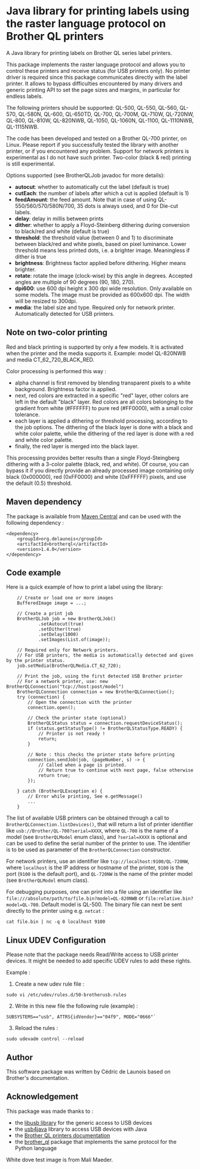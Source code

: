 # Java library for printing labels using the raster language protocol on Brother QL printers

A Java library for printing labels on Brother QL series label printers.

This package implements the raster language protocol and allows you to control these printers
and receive status (for USB printers only).
No printer driver is required since this package communicates directly with the label printer.
It allows to bypass difficulties encountered by many drivers and generic printing API
to set the page sizes and margins, in particular for endless labels.
   
The following printers should be supported: QL-500, QL-550, QL-560, QL-570, QL-580N, QL-600, QL-650TD, 
QL-700, QL-700M, QL-710W, QL-720NW, QL-800, QL-810W, QL-820NWB, QL-1050, QL-1060N, QL-1100, QL-1110NWB, QL-1115NWB.
                     
The code has been developed and tested on a Brother QL-700 printer, on Linux.
Please report if you successfully tested the library with another printer, or if you encountered any problem.
Support for network printers is experimental as I do not have such printer.
Two-color (black & red) printing is still experimental.

Options supported (see BrotherQLJob javadoc for more details):
- **autocut**: whether to automatically cut the label (default is true)
- **cutEach**: the number of labels after which a cut is applied (default is 1)
- **feedAmount**: the feed amount. Note that in case of using QL-550/560/570/580N/700, 35 dots is always used, and 0 for Die-cut labels.
- **delay**: delay in millis between prints
- **dither**: whether to apply a Floyd-Steinberg dithering during conversion to black/red and white (default is true)
- **threshold**: the threshold value (between 0 and 1) to discriminate between black/red and white pixels, based on pixel luminance. 
  Lower threshold means less printed dots, i.e. a brighter image. 
  Meaningless if dither is true
- **brightness**: Brightness factor applied before dithering. Higher means brighter.
- **rotate**: rotate the image (clock-wise) by this angle in degrees. Accepted angles are multiple of 90 degrees (90, 180, 270).
- **dpi600**: use 600 dpi height x 300 dpi wide resolution. Only available on some models. The image must be provided as 600x600 dpi. The width will be resized to 300dpi.
- **media**: the label size and type. Required only for network printer. Automatically detected for USB printers.

## Note on two-color printing

Red and black printing is supported by only a few models. It is activated when the printer and the media supports it. 
Example: model QL-820NWB and media CT_62_720_BLACK_RED. 

Color processing is performed this way :
- alpha channel is first removed by blending transparent pixels to a white background. Brightness factor is applied. 
- next, red colors are extracted in a specific "red" layer, other colors are left in the default "black" layer. 
  Red colors are all colors belonging to the gradient from white (#FFFFFF) to pure red (#FF0000), with a small color tolerance.
- each layer is applied a dithering or threshold processing, according to the job options. 
  The dithering of the black layer is done with a black and white color palette,
  while the dithering of the red layer is done with a red and white color palette.
- finally, the red layer is merged into the black layer.

This processing provides better results than a single Floyd-Steingberg dithering with a 3-color palette (black, red, and white).
Of course, you can bypass it if you directly provide an already processed image containing only black (0x000000), 
red (0xFF0000) and white (0xFFFFFF) pixels, and use the default (0.5) threshold.

## Maven dependency

The package is available from [Maven Central](https://central.sonatype.com) and
can be used with the following dependency :
```
<dependency>
    <groupId>org.delaunois</groupId>
    <artifactId>brotherql</artifactId>
    <version>1.4.0</version>
</dependency>
```

## Code example

Here is a quick example of how to print a label using the library:
```
    // Create or load one or more images
    BufferedImage image = ...;
    
    // Create a print job
    BrotherQLJob job = new BrotherQLJob()
            .setAutocut(true)
            .setDither(true)
            .setDelay(1000)
            .setImages(List.of(image));

    // Required only for Network printers.
    // For USB printers, the media is automatically detected and given by the printer status.
    job.setMedia(BrotherQLMedia.CT_62_720);
    
    // Print the job, using the first detected USB Brother printer
    // For a network printer, use: new BrotherQLConnection("tcp://host:post/model")
    BrotherQLConnection connection = new BrotherQLConnection();
    try (connection) {
        // Open the connection with the printer
        connection.open();
        
        // Check the printer state (optional)
        BrotherQLStatus status = connection.requestDeviceStatus();
        if (status.getStatusType() != BrotherQLStatusType.READY) {
            // Printer is not ready !
            return;
        }
            
        // Note : this checks the printer state before printing
        connection.sendJob(job, (pageNumber, s) -> {
            // Called when a page is printed.
            // Return true to continue with next page, false otherwise
            return true;
        });
        
    } catch (BrotherQLException e) {
        // Error while printing, See e.getMessage()
        ...        
    }
```
        
The list of available USB printers can be obtained through a call to `BrotherQLConnection.listDevices()`,
that will return a list of printer identifier like `usb://Brother/QL-700?serial=XXXX`, where `QL-700` is the name
of a model (see `BrotherQLModel` enum class), and `?serial=XXXX` is optional and can be used to define the serial number
of the printer to use.
The identifier is to be used as parameter of the `BrotherQLConnection` constructor.

For network printers, use an identifier like `tcp://localhost:9100/QL-720NW`, where `localhost` is the IP address 
or hostname of the printer, `9100` is the port (`9100` is the default port), and `QL-720NW` is the name of 
the printer model (see `BrotherQLModel` enum class).

For debugging purposes, one can print into a file using an identifier like 
`file:///absolute/path/to/file.bin?model=QL-820NWB` or `file:relative.bin?model=QL-700`. Default model is QL-500.
The binary file can next be sent directly to the printer using e.g. `netcat` : 
```
cat file.bin | nc -q 0 localhost 9100
``` 

## Linux UDEV Configuration

Please note that the package needs Read/Write access to USB printer devices.
It might be needed to add specific UDEV rules to add these rights.

Example :

1. Create a new udev rule file :
```
sudo vi /etc/udev/rules.d/50-brotherusb.rules
```
2. Write in this new file the following rule (example) : 
```
SUBSYSTEMS=="usb", ATTRS{idVendor}=="04f9", MODE="0666"`
```
3. Reload the rules :
```
sudo udevadm control --reload
```

## Author

This software package was written by Cédric de Launois based on Brother's documentation.

## Acknowledgement

This package was made thanks to :
- the [libusb library](https://libusb.info/) for the generic access to USB devices
- the [usb4java](http://usb4java.org/) library to access USB devices with Java
- the [Brother QL printers documentation](https://download.brother.com/welcome/docp000678/cv_qlseries_eng_raster_600.pdf)
- the [brother_ql](https://github.com/pklaus/brother_ql) package that implements the same protocol for the Python language
               
White dove test image is from Mali Maeder.
